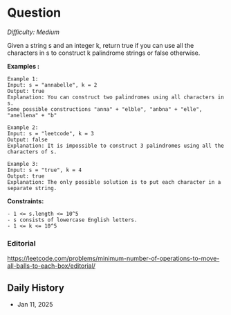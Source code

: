 # Question 

_Difficulty: Medium_

Given a string s and an integer k, return true if you can use all the characters in s to construct k palindrome strings or false otherwise.

**Examples :**
```
Example 1:
Input: s = "annabelle", k = 2
Output: true
Explanation: You can construct two palindromes using all characters in s.
Some possible constructions "anna" + "elble", "anbna" + "elle", "anellena" + "b"

Example 2:
Input: s = "leetcode", k = 3
Output: false
Explanation: It is impossible to construct 3 palindromes using all the characters of s.

Example 3:
Input: s = "true", k = 4
Output: true
Explanation: The only possible solution is to put each character in a separate string.
```

**Constraints:**
```
- 1 <= s.length <= 10^5
- s consists of lowercase English letters.
- 1 <= k <= 10^5
```

### Editorial
https://leetcode.com/problems/minimum-number-of-operations-to-move-all-balls-to-each-box/editorial/

## Daily History
- Jan 11, 2025